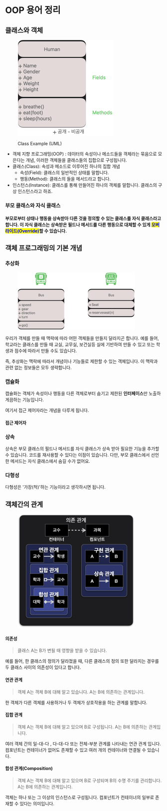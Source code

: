# OOP 용어 정리

## 클래스와 객체

<figure><img src="../.gitbook/assets/image (2).png" alt="" width="306"><figcaption><p>Class Example (UML)</p></figcaption></figure>

* 객체 지향 프로그래밍(OOP) : 데이터의 속성이나 메소드들을 객체라는 묶음으로 모은다는 개념, 이러한 객체들을 클래스들의 집합으로 구성됩니다.
* 클래스(Class): 속성과 메소드로 이루어진 하나의 집합 개념
  * 속성(Field): 클래스의 일반적인 상태를 말합니다.
  * 행동(Method):  클래스의 들을 메서드라고 합니다.
* 인스턴스(Instance): 클래스를 통해 만들어진 하나의 객체를 말합니다. 클래스의 구상 인스턴스라고 하죠.

### 부모 클래스와 자식 클래스

#### 부모로부터 상태나 행동을 상속받아 다른 것을 정의할 수 있는 클래스를 자식 클래스라고 합니다. 이 자식 클래스는 상속받은 필드나 메서드를 다른 행동으로 대체할 수 있게 <mark style="color:blue;">오버라이드(Override)</mark>할 수 있습니다.

## 객체 프로그래밍의 기본 개념

### 추상화

<figure><img src="../.gitbook/assets/image (4).png" alt="" width="375"><figcaption></figcaption></figure>

우리가 객체를 만들 때 맥락에 따라 어떤 객체들을 만들지 달라지곤 합니다. 예를 들어, 학교라는 클래스를 만들 때 교실, 교무실, 보건실등 실에 기반하여 만들 수 있고 또는 학생과 점수에 따라서 만들 수도 있습니다.&#x20;

즉, 추상화는 맥락에 따라서 개념이나 기능들로 제한할 수 있는 객체입니다. 이 맥락과 관련 없는 정보들은 모두 생략합니다.

### 캡슐화

캡슐화는 객체가 속성이나 행동을 다른 객체로부터 숨기고 제한된 **인터페이스**만 노출하게끔하는 기능입니다.

여기서 접근 제어자라는 개념을 다루게 됩니다.

#### 접근 제어자

### 상속

상속은 부모 클래스의 필드나 메서드를 자식 클래스가 상속 받아 필요한 기능을 추가할 수 있습니다. 코드를 재사용할 수 있다는 이점이 있습니다. 다만, 부모 클래스에서 선언한 메서드는 자식 클래스에서 숨길 수가 없어요.

### 다형성

다형성은 '가장(척)'하는 기능이라고 생각하시면 됩니다.&#x20;

## 객체간의 관계

<figure><img src="../.gitbook/assets/image.png" alt="" width="375"><figcaption></figcaption></figure>

#### 의존성

> 클래스 A는 B가 변될 때 영향을 받을 수 있습니다.

예를 들어, 한 클래스의 정의가 달라졌을 때, 다른 클래스의 정의 또한 달라지는 경우를 두 클래스 사이의 의존성이 있다고 합니다.

#### 연관 관계

> 객체 A는 객체 B에 대해 알고 있습니다. A는 B에 의존하는 관계입니다.

한 객체가 다른 객체를 사용하거나 두 객체가 상호작용을 하는 관계를 말합니다.&#x20;

#### 집합 관계

> 객체 A는 객체 B에 대해 알고 있으며 B로 구성됩니다. A는 B에 의존하는 관계입니다.

여러 객체 간의 일-대-다 , 다-대-다 또는 전체-부분 관계를 나타내는 연관 관계 입니다. 컴포넌트는 컨테이너가 없어도 존재할 수 있고 여러 개의 컨테이너와 연결될 수 있습니다.

#### 합성 관계(Composition)

> 객체 A는 객체 B에 대해 알고 있으며 B로 구성되며 B의 수명 주기를 관리합니다.  A는 B에 의존하는 관계입니다.

객체는 하나 또는 그 이상의 인스턴스로 구성됩니다. 컴포넌트가 컨테이너의 일부로 존재할 수 있다는 의미입니다.

### &#x20;
